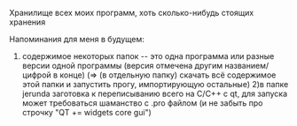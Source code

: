 Хранилище всех моих программ, хоть сколько-нибудь стоящих хранения

Напоминания для меня в будущем: 
1) содержимое некоторых папок -- это одна программа или разные версии одной программы (версия отмечена другим названием/цифрой в конце) (=> (в отдельную папку) скачать всё содержимое этой папки и запустить прогу, импортирующую остальные)
2)в папке jerunda заготовка к переписыванию всего на C/C++ с qt, для запуска может требоваться шаманство с .pro файлом (и не забыть про строчку "QT += widgets core gui")
